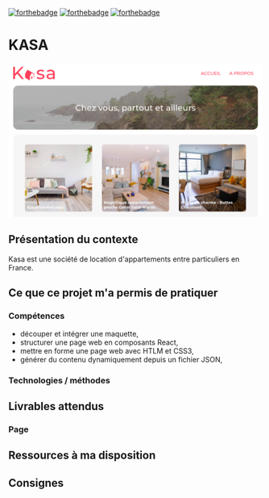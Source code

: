[![forthebadge](https://forthebadge.com/images/badges/uses-html.svg)](https://forthebadge.com)
[![forthebadge](https://forthebadge.com/images/badges/uses-css.svg)](https://forthebadge.com)
[![forthebadge](https://forthebadge.com/images/badges/made-with-javascript.svg)](https://forthebadge.com)

# KASA

![Les Petits Plats](kasa.png)

## Présentation du contexte
Kasa est une société de location d'appartements entre particuliers en France.

## Ce que ce projet m'a permis de pratiquer

### Compétences

- découper et intégrer une maquette,
- structurer une page web en composants React,
- mettre en forme une page web avec HTLM et CSS3,
- générer du contenu dynamiquement depuis un fichier JSON,


### Technologies / méthodes

## Livrables attendus

### Page 

## Ressources à ma disposition

## Consignes


